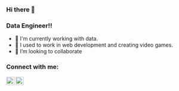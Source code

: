 ### Hi there 👋 

### Data Engineer!!

- 🔭 I'm currently working with data.
- 🌱 I used to work in web development and creating video games.
- 👯 I’m looking to collaborate

### Connect with me:

[<img align="left" alt="salvadormartn3z | Twitter" width="22px" src="https://img.icons8.com/ios-filled/344/ffffff/twitter.png" />][twitter]
[<img align="left" alt="Salvador Martinez | LinkedIn" width="22px" src="https://img.icons8.com/ios-filled/344/ffffff/linkedin.png" />][linkedin]

[twitter]: https://twitter.com/salvadormartn3z
[linkedin]:  https://www.linkedin.com/in/salvador-martinez-85a09b198/
